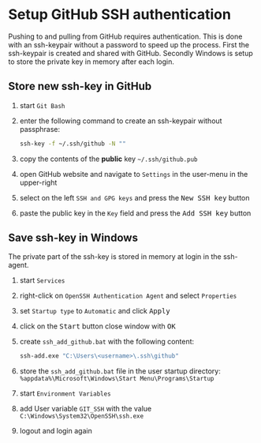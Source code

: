 # Setup GitHub SSH authentication

Pushing to and pulling from GitHub requires authentication. This is done with an ssh-keypair without a password to speed up the process. First the ssh-keypair is created and shared with GitHub. Secondly Windows is setup to store the private key in memory after each login.

## Store new ssh-key in GitHub

1. start `Git Bash`
1. enter the following command to create an ssh-keypair without passphrase:

   ```bash
   ssh-key -f ~/.ssh/github -N ""
   ```

1. copy the contents of the **public** key `~/.ssh/github.pub`
1. open GitHub website and navigate to `Settings` in the user-menu in the upper-right
1. select on the left `SSH and GPG keys` and press the <kbd>New SSH key</kbd> button
1. paste the public key in the `Key` field and press the <kbd>Add SSH key</kbd> button

## Save ssh-key in Windows

The private part of the ssh-key is stored in memory at login in the ssh-agent.

1. start `Services`
1. right-click on `OpenSSH Authentication Agent` and select `Properties`
1. set `Startup type` to `Automatic` and click <kbd>Apply</kbd>
1. click on the <kbd>Start</kbd> button close window with <kbd>OK</kbd>
1. create `ssh_add_github.bat` with the following content:

   ```bat
   ssh-add.exe "C:\Users\<username>\.ssh\github"
   ```

1. store the `ssh_add_github.bat` file in the user startup directory: `%appdata%\Microsoft\Windows\Start Menu\Programs\Startup`
1. start `Environment Variables`
1. add User variable `GIT_SSH` with the value `C:\Windows\System32\OpenSSH\ssh.exe`
1. logout and login again
